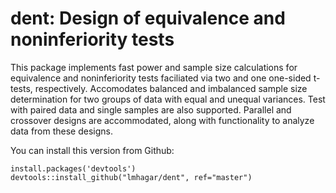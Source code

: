 # dent: Design of equivalence and noninferiority tests

This package implements fast power and sample size calculations for equivalence and noninferiority tests faciliated via two and one one-sided t-tests, respectively. Accomodates balanced and imbalanced sample
size determination for two groups of data with equal and unequal variances. Test with paired data and single samples are also supported. Parallel and crossover designs are accommodated, along with functionality to analyze data from these designs.

You can install this version from Github:

```
install.packages('devtools')
devtools::install_github("lmhagar/dent", ref="master")
```
